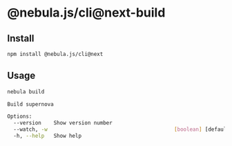 # @nebula.js/cli@next-build

## Install

```sh
npm install @nebula.js/cli@next
```

## Usage

```sh
nebula build

Build supernova

Options:
  --version    Show version number                                     [boolean]
  --watch, -w                                         [boolean] [default: false]
  -h, --help   Show help                                               [boolean]
```

